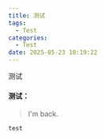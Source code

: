 ```yaml
---
title: 测试
tags:
  - Test
categories:
  - Test
date: 2025-05-23 10:19:22
---
```


测试

#### 测试：

> I'm back.
```
test
```
